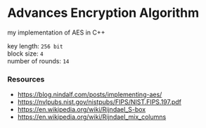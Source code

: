 # Advances Encryption Algorithm

my implementation of AES in C++

key length: `256 bit`  
block size: `4`  
number of rounds: `14`

### Resources

- https://blog.nindalf.com/posts/implementing-aes/
- https://nvlpubs.nist.gov/nistpubs/FIPS/NIST.FIPS.197.pdf
- https://en.wikipedia.org/wiki/Rijndael_S-box
- https://en.wikipedia.org/wiki/Rijndael_mix_columns
